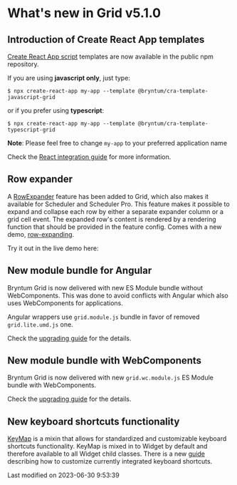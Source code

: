 # What's new in Grid v5.1.0

## Introduction of Create React App templates

[Create React App script](https://create-react-app.dev/) templates are now available in the public npm repository.

If you are using **javascript only**, just type:

```shell
$ npx create-react-app my-app --template @bryntum/cra-template-javascript-grid
```

or if you prefer using **typescript**:

```shell
$ npx create-react-app my-app --template @bryntum/cra-template-typescript-grid
```

**Note**: Please feel free to change `my-app` to your preferred application name

Check the [React integration guide](#Grid/guides/quick-start/react.md) for more information.

## Row expander

A [RowExpander](#Grid/feature/RowExpander) feature has been added to Grid, which also makes it available for Scheduler
and Scheduler Pro. This feature makes it possible to expand and collapse each row by either a separate expander column
or a grid cell event. The expanded row's content is rendered by a rendering function that should be provided in the
feature config. Comes with a new demo, [row-expanding](https://bryntum.com/products/grid/examples/row-expanding/).

Try it out in the live demo here:

<div class="external-example" data-file="./data/Grid/examples/feature/RowExpander.js"></div>

## New module bundle for Angular

Bryntum Grid is now delivered with new ES Module bundle without WebComponents. This was
done to avoid conflicts with Angular which also uses WebComponents for applications.

Angular wrappers use `grid.module.js` bundle in favor of removed `grid.lite.umd.js` one.

Check the [upgrading guide](#Grid/guides/upgrades/5.1.0.md#new-module-bundle-for-angular) for the details.

## New module bundle with WebComponents

Bryntum Grid is now delivered with new `grid.wc.module.js` ES Module bundle with WebComponents.

Check the [upgrading guide](#Grid/guides/upgrades/5.1.0.md#new-module-bundle-with-webcomponents) for the details.

## New keyboard shortcuts functionality

[KeyMap](#Core/widget/mixin/KeyMap) is a mixin that allows for standardized and customizable keyboard shortcuts
functionality. KeyMap is mixed in to Widget by default and therefore available to all Widget child classes. There is a
new [guide](#Grid/guides/customization/keymap.md) describing how to customize currently integrated keyboard shortcuts.


<p class="last-modified">Last modified on 2023-06-30 9:53:39</p>